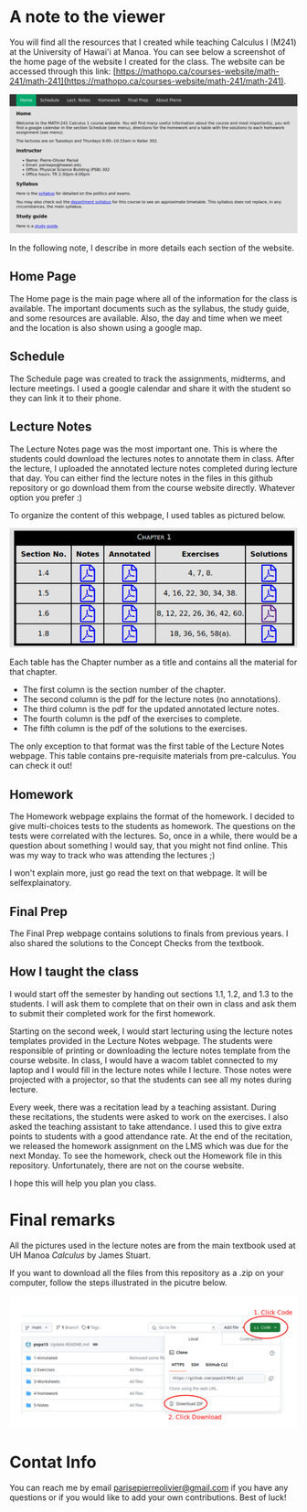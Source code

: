 # A note to the viewer
You will find all the resources that I created while teaching Calculus I (M241) at the University of Hawai'i at Manoa. You can see below a screenshot of the home page of the website I created for the class. The website can be accessed through this link: [https://mathopo.ca/courses-website/math-241/math-241](https://mathopo.ca/courses-website/math-241/math-241).

![Home page](M241-WebsiteScreenshot.png)

In the following note, I describe in more details each section of the website.

## Home Page 
The Home page is the main page where all of the information for the class is available. The important documents such as the syllabus, the study guide, and some resources are available. Also, the day and time when we meet and the location is also shown using a google map. 

## Schedule
The Schedule page was created to track the assignments, midterms, and lecture meetings. I used a google calendar and share it with the student so they can link it to their phone.

## Lecture Notes
The Lecture Notes page was the most important one. This is where the students could download the lectures notes to annotate them in class. After the lecture, I uploaded the annotated lecture notes completed during lecture that day. You can either find the lecture notes in the files in this github repository or go download them from the course website directly. Whatever option you prefer :) 

To organize the content of this webpage, I used tables as pictured below.

![Lecture Notes Tables](M241-lectureNotesTable.png)

Each table has the Chapter number as a title and contains all the material for that chapter. 
- The first column is the section number of the chapter.
- The second column is the pdf for the lecture notes (no annotations).
- The third column is the pdf for the updated annotated lecture notes.
- The fourth column is the pdf of the exercises to complete.
- The fifth column is the pdf of the solutions to the exercises.

The only exception to that format was the first table of the Lecture Notes webpage. This table contains pre-requisite materials from pre-calculus. You can check it out!

## Homework
The Homework webpage explains the format of the homework. I decided to give multi-choices tests to the students as homework. The questions on the tests were correlated with the lectures. So, once in a while, there would be a question about something I would say, that you might not find online. This was my way to track who was attending the lectures ;) 

I won't explain more, just go read the text on that webpage. It will be selfexplainatory. 

## Final Prep
The Final Prep webpage contains solutions to finals from previous years. I also shared the solutions to the Concept Checks from the textbook. 

## How I taught the class
I would start off the semester by handing out sections 1.1, 1.2, and 1.3 to the students. I will ask them to complete that on their own in class and ask them to submit their completed work for the first homework. 

Starting on the second week, I would start lecturing using the lecture notes templates provided in the Lecture Notes webpage. The students were responsible of printing or downloading the lecture notes template from the course website. In class, I would have a wacom tablet connected to my laptop and I would fill in the lecture notes while I lecture. Those notes were projected with a projector, so that the students can see all my notes during lecture. 

Every week, there was a recitation lead by a teaching assistant. During these recitations, the students were asked to work on the exercises. I also asked the teaching assistant to take attendance. I used this to give extra points to students with a good attendance rate. At the end of the recitation, we released the homework assignment on the LMS which was due for the next Monday. To see the homework, check out the Homework file in this repository. Unfortunately, there are not on the course website.

I hope this will help you plan you class. 

# Final remarks
All the pictures used in the lecture notes are from the main textbook used at UH Manoa *Calculus* by James Stuart. 

If you want to download all the files from this repository as a .zip on your computer, follow the steps illustrated in the picutre below.

![Step to download file](How-To-Download_as-Zipped.png)

# Contat Info
You can reach me by email parisepierreolivier@gmail.com if you have any questions or if you would like to add your own contributions.
Best of luck!

